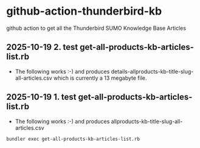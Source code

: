 # github-action-thunderbird-kb
github action to get all the Thunderbird SUMO Knowledge Base Articles

## 2025-10-19 2. test get-all-products-kb-articles-list.rb
* The following works :-) and produces details-allproducts-kb-title-slug-all-articles.csv which is currently a 13 megabyte file.
## 2025-10-19 1. test get-all-products-kb-articles-list.rb

* The following works :-) and produces allproducts-kb-title-slug-all-articles.csv

```bash
bundler exec get-all-products-kb-articles-list.rb
```

